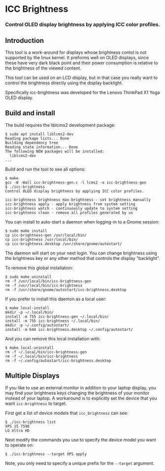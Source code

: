 # ICC Brightness

### Control OLED display brightness by applying ICC color profiles.


## Introduction

This tool is a work-around for displays whose brightness contol is not
supported by the linux kernel. It preforms well on OLED displays,
since these have very dark black point and their power consumption is
relative to the brightness of the viewed content.

This tool can be used on an LCD display, but in that case you really want
to control the brightness directly using the display backlight.

Specifically icc-brightness was developed for the
Lenovo ThinkPad X1 Yoga OLED display.


## Build and install

The build requires the liblcms2 development package:
```
$ sudo apt install liblcms2-dev
Reading package lists... Done
Building dependency tree
Reading state information... Done
The following NEW packages will be installed:
  liblcms2-dev
...
```

Build and run the tool to see all options:
```
$ make
gcc -W -Wall icc-brightness-gen.c -l lcms2 -o icc-brightness-gen
$ ./icc-brightness
Control OLED display brightness by applying ICC color profiles.

icc-brightness brightness max-brightness - set brightness manually
icc-brightness apply - apply brightness from system setting
icc-brightness watch - continuously update to system setting
icc-brightness clean - remove all profiles generated by us
```

You can install to auto-start a daemon when logging-in to a Gnome session:
```
$ sudo make install
cp icc-brightness-gen /usr/local/bin/
cp icc-brightness /usr/local/bin/
cp icc-brightness.desktop /usr/share/gnome/autostart/
```

The daemon will start on your next login.
You can change brightness using the brightness key or any other method
that controls the display "backlight".

To remove this global installation:
```
$ sudo make uninstall
rm -f /usr/local/bin/icc-brightness-gen
rm -f /usr/local/bin/icc-brightness
rm -f /usr/share/gnome/autostart/icc-brightness.desktop
```

If you prefer to install this daemon as a local user:
```
$ make local-install
mkdir -p ~/.local/bin/
install -m 755 icc-brightness-gen ~/.local/bin/
install -m 755 icc-brightness ~/.local/bin/
mkdir -p ~/.config/autostart/
install -m 644 icc-brightness.desktop ~/.config/autostart/
```

And you can remove this local installation with:
```
$ make local-uninstall
rm -f ~/.local/bin/icc-brightness-gen
rm -f ~/.local/bin/icc-brightness
rm -f ~/.config/autostart/icc-brightness.desktop
```
## Multiple Displays

If you like to use an external monitor in addition to your laptop display, you may find your brightness keys changing the brightness of your monitor instead of your laptop.
A workaround is to explicitly set the device that you want `icc-brightness` to
target.

First get a list of device models that `icc_brightness` can see:

```
$ ./icc-brightness list
XPS 15 7590
LG Ultra HD
```

Next modify the commands you use to specify the device model you want to operate
on:

```
$ ./icc-brightness --target XPS apply
```

Note, you only need to specify a unique prefix for the `--target` argument.
